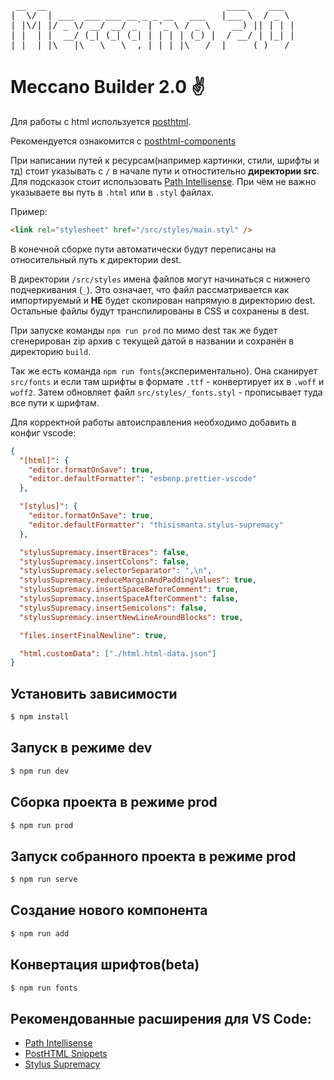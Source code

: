 <pre>
 __  __                                  ____    ___  
|  \/  | ___  ___ ___ __ _ _ __   ___   |___ \  / _ \ 
| |\/| |/ _ \/ __/ __/ _` | '_ \ / _ \    __) || | | |
| |  | |  __/ (_| (_| (_| | | | | (_) |  / __/ | |_| |
|_|  |_|\___|\___\___\__,_|_| |_|\___/  |_____(_)___/
</pre>

# Meccano Builder 2.0 :v:
Для работы с html используется [posthtml](https://posthtml.org/).

Рекомендуется ознакомится с [posthtml-components](https://github.com/posthtml/posthtml-components)

При написании путей к ресурсам(например картинки, стили, шрифты и тд) стоит указывать с `/` в начале пути и отностительно **директории src**. Для подсказок стоит использовать [Path Intellisense](https://marketplace.visualstudio.com/items?itemName=christian-kohler.path-intellisense). При чём не важно указываетe вы путь в `.html` или в `.styl` файлах.

Пример:
```html
<link rel="stylesheet" href="/src/styles/main.styl" />
```

В конечной сборке пути автоматически будут переписаны на относительный путь к директории dest.

В директории `/src/styles` имена файлов могут начинаться с нижнего подчеркивания (`_`). Это означает, что файл рассматривается как импортируемый и **НЕ** будет скопирован напрямую в директорию dest. Остальные файлы будут транспилированы в CSS и сохранены в dest.

При запуске команды `npm run prod` по мимо dest так же будет сгенерирован zip архив с текущей датой в названии и сохранён в директорию `build`.

Так же есть команда `npm run fonts`(экспериментально). Она сканирует `src/fonts` и если там шрифты в формате `.ttf` - конвертирует их в `.woff` и `woff2`. Затем обновляет файл `src/styles/_fonts.styl` - прописывает туда все пути к шрифтам.

Для корректной работы автоисправления необходимо добавить в конфиг vscode:
```json
{
  "[html]": {
    "editor.formatOnSave": true,
    "editor.defaultFormatter": "esbenp.prettier-vscode"
  },

  "[stylus]": {
    "editor.formatOnSave": true,
    "editor.defaultFormatter": "thisismanta.stylus-supremacy"
  },

  "stylusSupremacy.insertBraces": false,
  "stylusSupremacy.insertColons": false,
  "stylusSupremacy.selectorSeparator": ",\n",
  "stylusSupremacy.reduceMarginAndPaddingValues": true,
  "stylusSupremacy.insertSpaceBeforeComment": true,
  "stylusSupremacy.insertSpaceAfterComment": false,
  "stylusSupremacy.insertSemicolons": false,
  "stylusSupremacy.insertNewLineAroundBlocks": true,

  "files.insertFinalNewline": true,

  "html.customData": ["./html.html-data.json"]
}
```

## Установить зависимости
```bash
$ npm install
```

## Запуск в режиме dev
```bash
$ npm run dev
```

## Сборка проекта в режиме prod
```bash
$ npm run prod
```

## Запуск собранного проекта в режиме prod
```bash
$ npm run serve
```

## Создание нового компонента
```bash
$ npm run add
```

## Конвертация шрифтов(beta)
```bash
$ npm run fonts
```

## Рекомендованные расширения для VS Code:
* [Path Intellisense](https://marketplace.visualstudio.com/items?itemName=christian-kohler.path-intellisense)
* [PostHTML Snippets](https://marketplace.visualstudio.com/items?itemName=cossssmin.posthtml)
* [Stylus Supremacy](https://marketplace.visualstudio.com/items?itemName=thisismanta.stylus-supremacy)
